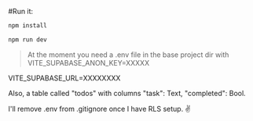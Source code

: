 #Run it:

```bash
npm install

npm run dev
```

> At the moment you need a .env file in the base project dir with 
VITE_SUPABASE_ANON_KEY=XXXXX  

VITE_SUPABASE_URL=XXXXXXXX  

Also, a table called "todos" with columns "task": Text, "completed": Bool.

I'll remove .env from .gitignore once I have RLS setup. ✌️

